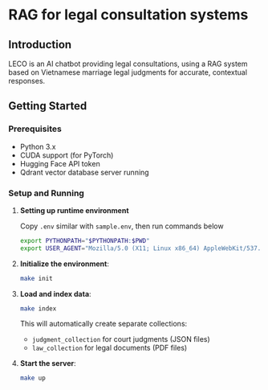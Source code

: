# RAG for legal consultation systems

## Introduction

LECO is an AI chatbot providing legal consultations, using a RAG system based on Vietnamese marriage legal judgments for accurate, contextual responses.

## Getting Started

### Prerequisites

- Python 3.x
- CUDA support (for PyTorch)
- Hugging Face API token
- Qdrant vector database server running

### Setup and Running

1. **Setting up runtime environment**
   
   Copy `.env` similar with `sample.env`, then run commands below
   ```bash
   export PYTHONPATH="$PYTHONPATH:$PWD"
   export USER_AGENT="Mozilla/5.0 (X11; Linux x86_64) AppleWebKit/537.36 (KHTML, like Gecko) Chrome/114.0.0.0 Safari/537.36"
   ```

2. **Initialize the environment**:
   ```bash
   make init
   ```

3. **Load and index data**:
   ```bash
   make index
   ```
   
   This will automatically create separate collections:
   - `judgment_collection` for court judgments (JSON files)
   - `law_collection` for legal documents (PDF files)

4. **Start the server**:
   ```bash
   make up
   ```